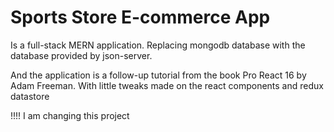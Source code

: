 # Sports Store E-commerce App

Is a full-stack MERN application. Replacing mongodb database with the database provided by json-server.

And the application is a follow-up tutorial from the book
Pro React 16 by Adam Freeman. With little tweaks made on the react components and redux datastore

!!!! I am changing this project

